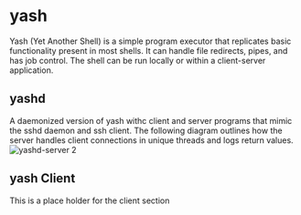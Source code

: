 # yash
Yash (Yet Another Shell) is a simple program executor that replicates basic functionality present in most shells. It can handle file redirects, pipes, and has job control. The shell can be run locally or within a client-server application.

## yashd
A daemonized version of yash withc client and server programs that mimic the sshd daemon and ssh client. 
The following diagram outlines how the server handles client connections in unique threads and logs return values. 
![yashd-server 2](https://github.com/user-attachments/assets/fb24d3bb-007a-4ae8-9a3c-67e5d0de9cc9)

## yash Client

This is a place holder for the client section
